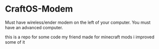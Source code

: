 # CraftOS-Modem
Must have wireless/ender modem on the left of your computer. You must have an advanced computer.

this is a repo for some code my friend made for minecraft mods
i improved some of it
